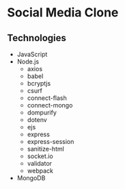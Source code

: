 # Social Media Clone

## Technologies

- JavaScript
- Node.js
  - axios
  - babel
  - bcryptjs
  - csurf
  - connect-flash
  - connect-mongo
  - dompurify
  - dotenv
  - ejs
  - express
  - express-session
  - sanitize-html
  - socket.io
  - validator
  - webpack
- MongoDB

